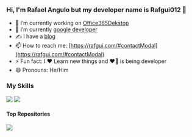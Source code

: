 ### Hi, I'm Rafael Angulo but my developer name is Rafgui012  👋

- 🔭 I’m currently working on [Office365Dekstop](https://github.com/rafgui12/Office365WebDesktop)
- 🌱 I’m currently [google developer](https://g.dev/rafgui012)
- ✍️ I have a [blog](https://blog.rafgui.com)
- 📫 How to reach me: [https://rafgui.com/#contactModal](https://rafgui.com/#contactModal)
- ⚡ Fun fact: I ❤︎ Learn new things and ❤️‍🔥 is being developer
- 😄 Pronouns: He/Him

### My Skills

![](https://github-readme-stats.vercel.app/api/top-langs/?username=rafgui12&theme=swift)
![](https://github-readme-stats.vercel.app/api?username=rafgui12&theme=swift)

#### Top Repositories

<a href="https://github.com/rafgui12/Office365WebDesktop">
  <img align="center" src="https://github-readme-stats.vercel.app/api/pin/?username=rafgui12&repo=Office365WebDesktop&theme=swift" />
</a>


  
<!--
**rafgui12/rafgui12** is a ✨ _special_ ✨ repository because its `README.md` (this file) appears on your GitHub profile.

Here are some ideas to get you started:

- 🔭 I’m currently working on ...
- 🌱 I’m currently learning ...
- 👯 I’m looking to collaborate on ...
- 🤔 I’m looking for help with ...
- 💬 Ask me about ...
- 📫 How to reach me: ...
- 😄 Pronouns: ...
- ⚡ Fun fact: ...
-->
